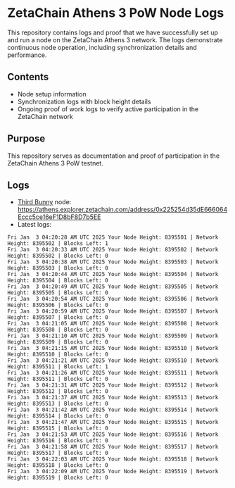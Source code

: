 # ZetaChain Athens 3 PoW Node Logs
This repository contains logs and proof that we have successfully set up and run a node on the ZetaChain Athens 3 network. The logs demonstrate continuous node operation, including synchronization details and performance.

## Contents
- Node setup information
- Synchronization logs with block height details
- Ongoing proof of work logs to verify active participation in the ZetaChain network

## Purpose
This repository serves as documentation and proof of participation in the ZetaChain Athens 3 PoW testnet.

## Logs

- [Third Bunny](https://thirdbunny.xyz/) node: https://athens.explorer.zetachain.com/address/0x225254d35dE666064Eccc5ce16eF1D8bF8D7b5EE
- Latest logs:
```
Fri Jan  3 04:20:28 AM UTC 2025 Your Node Height: 8395501 | Network Height: 8395502 | Blocks Left: 1
Fri Jan  3 04:20:33 AM UTC 2025 Your Node Height: 8395502 | Network Height: 8395502 | Blocks Left: 0
Fri Jan  3 04:20:38 AM UTC 2025 Your Node Height: 8395503 | Network Height: 8395503 | Blocks Left: 0
Fri Jan  3 04:20:44 AM UTC 2025 Your Node Height: 8395504 | Network Height: 8395504 | Blocks Left: 0
Fri Jan  3 04:20:49 AM UTC 2025 Your Node Height: 8395505 | Network Height: 8395505 | Blocks Left: 0
Fri Jan  3 04:20:54 AM UTC 2025 Your Node Height: 8395506 | Network Height: 8395506 | Blocks Left: 0
Fri Jan  3 04:20:59 AM UTC 2025 Your Node Height: 8395507 | Network Height: 8395507 | Blocks Left: 0
Fri Jan  3 04:21:05 AM UTC 2025 Your Node Height: 8395508 | Network Height: 8395508 | Blocks Left: 0
Fri Jan  3 04:21:10 AM UTC 2025 Your Node Height: 8395509 | Network Height: 8395509 | Blocks Left: 0
Fri Jan  3 04:21:15 AM UTC 2025 Your Node Height: 8395510 | Network Height: 8395510 | Blocks Left: 0
Fri Jan  3 04:21:21 AM UTC 2025 Your Node Height: 8395510 | Network Height: 8395511 | Blocks Left: 1
Fri Jan  3 04:21:26 AM UTC 2025 Your Node Height: 8395511 | Network Height: 8395511 | Blocks Left: 0
Fri Jan  3 04:21:31 AM UTC 2025 Your Node Height: 8395512 | Network Height: 8395512 | Blocks Left: 0
Fri Jan  3 04:21:37 AM UTC 2025 Your Node Height: 8395513 | Network Height: 8395513 | Blocks Left: 0
Fri Jan  3 04:21:42 AM UTC 2025 Your Node Height: 8395514 | Network Height: 8395514 | Blocks Left: 0
Fri Jan  3 04:21:47 AM UTC 2025 Your Node Height: 8395515 | Network Height: 8395515 | Blocks Left: 0
Fri Jan  3 04:21:53 AM UTC 2025 Your Node Height: 8395516 | Network Height: 8395516 | Blocks Left: 0
Fri Jan  3 04:21:58 AM UTC 2025 Your Node Height: 8395517 | Network Height: 8395517 | Blocks Left: 0
Fri Jan  3 04:22:03 AM UTC 2025 Your Node Height: 8395518 | Network Height: 8395518 | Blocks Left: 0
Fri Jan  3 04:22:09 AM UTC 2025 Your Node Height: 8395519 | Network Height: 8395519 | Blocks Left: 0
```
